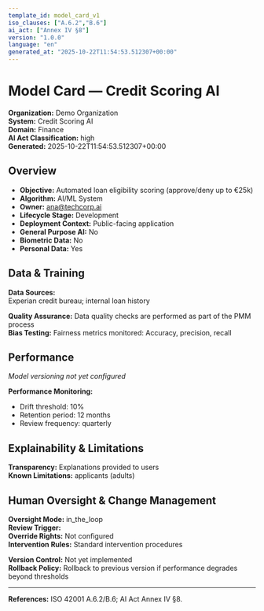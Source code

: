 ```yaml
---
template_id: model_card_v1
iso_clauses: ["A.6.2","B.6"]
ai_act: ["Annex IV §8"]
version: "1.0.0"
language: "en"
generated_at: "2025-10-22T11:54:53.512307+00:00"
---
```


# Model Card — Credit Scoring AI

**Organization:** Demo Organization  
**System:** Credit Scoring AI  
**Domain:** Finance  
**AI Act Classification:** high  
**Generated:** 2025-10-22T11:54:53.512307+00:00

## Overview
- **Objective:** Automated loan eligibility scoring (approve/deny up to €25k)
- **Algorithm:** AI/ML System
- **Owner:** ana@techcorp.ai
- **Lifecycle Stage:** Development
- **Deployment Context:** Public-facing application
- **General Purpose AI:** No
- **Biometric Data:** No
- **Personal Data:** Yes

## Data & Training


**Data Sources:**  
Experian credit bureau; internal loan history


**Quality Assurance:** Data quality checks are performed as part of the PMM process  
**Bias Testing:** Fairness metrics monitored: Accuracy, precision, recall

## Performance


*Model versioning not yet configured*


**Performance Monitoring:**  
- Drift threshold: 10%  
- Retention period: 12 months  
- Review frequency: quarterly

## Explainability & Limitations

**Transparency:** Explanations provided to users  
**Known Limitations:** applicants (adults)



## Human Oversight & Change Management


**Oversight Mode:** in_the_loop  
**Review Trigger:**   
**Override Rights:** Not configured  
**Intervention Rules:** Standard intervention procedures


**Version Control:** Not yet implemented  
**Rollback Policy:** Rollback to previous version if performance degrades beyond thresholds



---

**References:** ISO 42001 A.6.2/B.6; AI Act Annex IV §8.